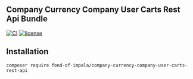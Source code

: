 ## Company Currency Company User Carts Rest Api Bundle
[![CI](https://github.com/fond-of-impala/company-currency-company-user-carts-rest-api/actions/workflows/main.yml/badge.svg)](https://github.com/fond-of-impala/company-currency-company-user-carts-rest-api/actions/workflows/main.yml)
[![license](https://img.shields.io/github/license/fond-of-impala/company-currency-company-user-carts-rest-api.svg)](https://packagist.org/packages/fond-of-impala/company-currency-company-user-carts-rest-api)

## Installation

```
composer require fond-of-impala/company-currency-company-user-carts-rest-api
```
